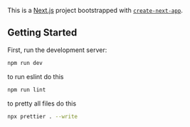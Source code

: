This is a [Next.js](https://nextjs.org) project bootstrapped with [`create-next-app`](https://github.com/vercel/next.js/tree/canary/packages/create-next-app).

## Getting Started

First, run the development server:

```bash
npm run dev
```

to run eslint do this

```bash
npm run lint
```

to pretty all files do this

```bash
npx prettier . --write
```
